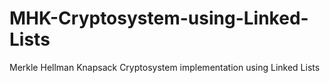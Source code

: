 # MHK-Cryptosystem-using-Linked-Lists
Merkle Hellman Knapsack Cryptosystem implementation using Linked Lists
